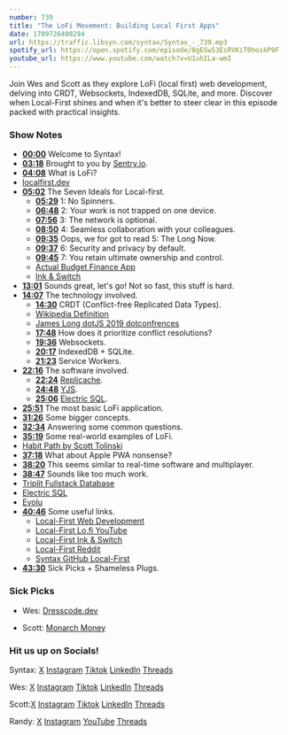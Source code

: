 ```yaml
---
number: 739
title: "The LoFi Movement: Building Local First Apps"
date: 1709726400294
url: https://traffic.libsyn.com/syntax/Syntax_-_739.mp3
spotify_url: https://open.spotify.com/episode/0gESw53EsRVKiT0hoskP9F
youtube_url: https://www.youtube.com/watch?v=U1uhILa-wmI
---
```


Join Wes and Scott as they explore LoFi (local first) web development, delving into CRDT, Websockets, IndexedDB, SQLite, and more. Discover when Local-First shines and when it's better to steer clear in this episode packed with practical insights.

### Show Notes

* **[00:00](#t=00:00)** Welcome to Syntax!
* **[03:18](#t=03:18)** Brought to you by [Sentry.io](www.sentry.io/syntax).
* **[04:08](#t=04:08)** What is LoFi?
* [localfirst.dev](https://localfirstweb.dev/)
* **[05:02](#t=05:02)** The Seven Ideals for Local-first.
    * **[05:29](#t=05:29)** 1: No Spinners.
    * **[06:48](#t=06:48)** 2: Your work is not trapped on one device.
    * **[07:56](#t=07:56)** 3: The network is optional.
    * **[08:50](#t=08:50)** 4: Seamless collaboration with your colleagues.
    * **[09:35](#t=09:35)** Oops, we for got to read 5: The Long Now.
    * **[09:37](#t=09:37)** 6: Security and privacy by default.
    * **[09:45](#t=09:45)** 7: You retain ultimate ownership and control.
    * [Actual Budget Finance App](https://actualbudget.com/)
    * [Ink & Switch](https://www.inkandswitch.com/local-first/)
* **[13:01](#t=13:01)** Sounds great, let's go! Not so fast, this stuff is hard.
* **[14:07](#t=14:07)** The technology involved.
    * **[14:30](#t=14:30)** CRDT (Conflict-free Replicated Data Types).
    * [Wikipedia Definition](https://en.wikipedia.org/wiki/Conflict-free_replicated_data_type)
    * [James Long dotJS 2019 dotconfrences](https://www.youtube.com/watch?v=DEcwa68f-jY&ab_channel=dotconferences)
    * **[17:48](#t=17:48)** How does it prioritize conflict resolutions?
    * **[19:36](#t=19:36)** Websockets.
    * **[20:17](#t=20:17)** IndexedDB + SQLite.
    * **[21:23](#t=21:23)** Service Workers.
* **[22:16](#t=22:16)** The software involved.
    * **[22:24](#t=22:24)** [Replicache](https://replicache.dev/).
    * **[24:48](#t=24:48)** [YJS](https://docs.yjs.dev/).
    * **[25:06](#t=25:06)** [Electric SQL](https://github.com/electric-sql).
* **[25:51](#t=25:51)** The most basic LoFi application.
* **[31:26](#t=31:26)** Some bigger concepts.
* **[32:34](#t=32:34)** Answering some common questions.
* **[35:19](#t=35:19)** Some real-world examples of LoFi.
* [Habit Path by Scott Tolinski](https://habitpath.io/waitlist)
* **[37:18](#t=37:18)** What about Apple PWA nonsense?
* **[38:20](#t=38:20)** This seems similar to real-time software and multiplayer.
* **[38:47](#t=38:47)** Sounds like too much work.
* [Triplit Fullstack Database](https://www.triplit.dev/)
* [Electric SQL](https://electric-sql.com/)
* [Evolu](https://www.evolu.dev/)
* **[40:46](#t=40:46)** Some useful links.
    * [Local-First Web Development](https://localfirstweb.dev//)
    * [Local-First Lo.fi YouTube](https://www.youtube.com/@lo.fi_dev)
    * [Local-First Ink & Switch](https://www.inkandswitch.com/local-first)
    * [Local-First Reddit](https://www.reddit.com/r/localfirst/)
    * [Syntax GitHub Local-First](https://github.com/syntaxfm/local-first)
* **[43:30](#t=43:30)** Sick Picks + Shameless Plugs.

### Sick Picks

- Wes: [Dresscode.dev](https://dresscode.dev/)

- Scott: [Monarch Money](https://www.monarchmoney.com/referral/tp2gjynkoo)

### Hit us up on Socials!

Syntax: [X](https://twitter.com/syntaxfm) [Instagram](https://www.instagram.com/syntax_fm/) [Tiktok](https://www.tiktok.com/@syntaxfm) [LinkedIn](https://www.linkedin.com/company/96077407/admin/feed/posts/) [Threads](https://www.threads.net/@syntax_fm)

Wes: [X](https://twitter.com/wesbos) [Instagram](https://www.instagram.com/wesbos/) [Tiktok](https://www.tiktok.com/@wesbos) [LinkedIn](https://www.linkedin.com/in/wesbos/) [Threads](https://www.threads.net/@wesbos)

Scott:[X](https://twitter.com/stolinski) [Instagram](https://www.instagram.com/stolinski/) [Tiktok](https://www.tiktok.com/@stolinski) [LinkedIn](https://www.linkedin.com/in/stolinski/) [Threads](https://www.threads.net/@stolinski)

Randy: [X](https://twitter.com/randyrektor) [Instagram](https://www.instagram.com/randyrektor/) [YouTube](https://www.youtube.com/@randyrektor) [Threads](https://www.threads.net/@randyrektor)
